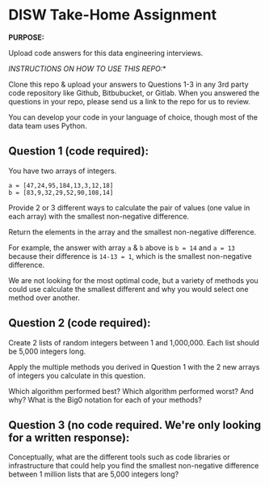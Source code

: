 # DISW Take-Home Assignment #

**PURPOSE:** 

Upload code answers for this data engineering interviews.

*INSTRUCTIONS ON HOW TO USE THIS REPO:** 

Clone this repo & upload your answers to Questions 1-3 in any 3rd party code repository like Github, Bitbubucket, or Gitlab. When you answered the questions in your repo, please send us a link to the repo for us to review.

You can develop your code in your language of choice, though most of the data team uses Python.


## Question 1 (code required): 
You have two arrays of integers.
```
a = [47,24,95,184,13,3,12,18]
b = [83,9,32,29,52,90,108,14]
```

Provide 2 or 3 different ways to calculate the pair of values (one value in each array) with the smallest non-negative difference.

Return the elements in the array and the smallest non-negative difference.

For example, the answer with array `a` & `b` above is `b = 14` and `a = 13` because their difference is `14-13 = 1`, which is the smallest non-negative difference.

We are not looking for the most optimal code, but a variety of methods you could use calculate the smallest different and why you would select one method over another.

## Question 2 (code required):
Create 2 lists of random integers between 1 and 1,000,000. Each list should be 5,000 integers long. 

Apply the multiple methods you derived in Question 1 with the 2 new arrays of integers you calculate in this question. 

Which algorithm performed best? Which algorithm performed worst? And why? What is the Big0 notation for each of your methods?


## Question 3 (no code required. We're only looking for a written response):
Conceptually, what are the different tools such as code libraries or infrastructure that could help you 
find the smallest non-negative difference between 1 million lists that are 5,000 integers long?


